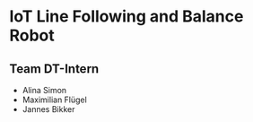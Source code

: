 # IoT Line Following and Balance Robot

## Team DT-Intern

- Alina Simon
- Maximilian Flügel
- Jannes Bikker